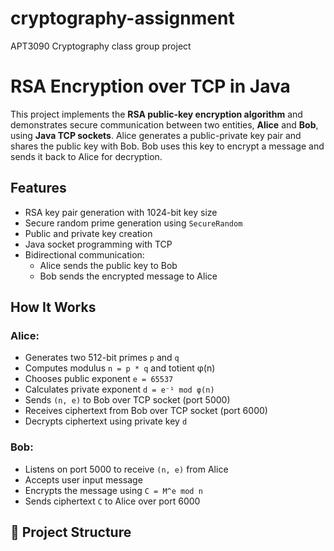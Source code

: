 # cryptography-assignment
APT3090 Cryptography class group project

# RSA Encryption over TCP in Java

This project implements the **RSA public-key encryption algorithm** and demonstrates secure communication between two entities, **Alice** and **Bob**, using **Java TCP sockets**. Alice generates a public-private key pair and shares the public key with Bob. Bob uses this key to encrypt a message and sends it back to Alice for decryption.

## Features

- RSA key pair generation with 1024-bit key size
- Secure random prime generation using `SecureRandom`
- Public and private key creation
- Java socket programming with TCP
- Bidirectional communication:
  - Alice sends the public key to Bob
  - Bob sends the encrypted message to Alice

## How It Works

### Alice:
- Generates two 512-bit primes `p` and `q`
- Computes modulus `n = p * q` and totient φ(n)
- Chooses public exponent `e = 65537`
- Calculates private exponent `d = e⁻¹ mod φ(n)`
- Sends `(n, e)` to Bob over TCP socket (port 5000)
- Receives ciphertext from Bob over TCP socket (port 6000)
- Decrypts ciphertext using private key `d`

### Bob:
- Listens on port 5000 to receive `(n, e)` from Alice
- Accepts user input message
- Encrypts the message using `C = M^e mod n`
- Sends ciphertext `C` to Alice over port 6000

## 📁 Project Structure



